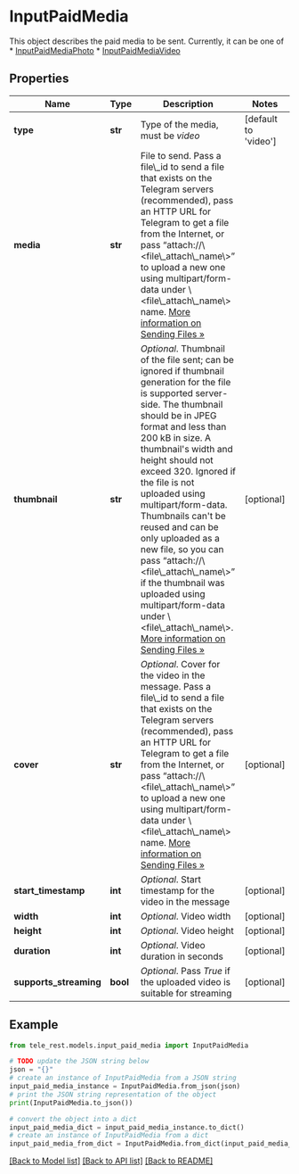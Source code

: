 # InputPaidMedia

This object describes the paid media to be sent. Currently, it can be one of  * [InputPaidMediaPhoto](https://core.telegram.org/bots/api/#inputpaidmediaphoto) * [InputPaidMediaVideo](https://core.telegram.org/bots/api/#inputpaidmediavideo)

## Properties

Name | Type | Description | Notes
------------ | ------------- | ------------- | -------------
**type** | **str** | Type of the media, must be *video* | [default to 'video']
**media** | **str** | File to send. Pass a file\\_id to send a file that exists on the Telegram servers (recommended), pass an HTTP URL for Telegram to get a file from the Internet, or pass “attach://\\&lt;file\\_attach\\_name\\&gt;” to upload a new one using multipart/form-data under \\&lt;file\\_attach\\_name\\&gt; name. [More information on Sending Files »](https://core.telegram.org/bots/api/#sending-files) | 
**thumbnail** | **str** | *Optional*. Thumbnail of the file sent; can be ignored if thumbnail generation for the file is supported server-side. The thumbnail should be in JPEG format and less than 200 kB in size. A thumbnail&#39;s width and height should not exceed 320. Ignored if the file is not uploaded using multipart/form-data. Thumbnails can&#39;t be reused and can be only uploaded as a new file, so you can pass “attach://\\&lt;file\\_attach\\_name\\&gt;” if the thumbnail was uploaded using multipart/form-data under \\&lt;file\\_attach\\_name\\&gt;. [More information on Sending Files »](https://core.telegram.org/bots/api/#sending-files) | [optional] 
**cover** | **str** | *Optional*. Cover for the video in the message. Pass a file\\_id to send a file that exists on the Telegram servers (recommended), pass an HTTP URL for Telegram to get a file from the Internet, or pass “attach://\\&lt;file\\_attach\\_name\\&gt;” to upload a new one using multipart/form-data under \\&lt;file\\_attach\\_name\\&gt; name. [More information on Sending Files »](https://core.telegram.org/bots/api/#sending-files) | [optional] 
**start_timestamp** | **int** | *Optional*. Start timestamp for the video in the message | [optional] 
**width** | **int** | *Optional*. Video width | [optional] 
**height** | **int** | *Optional*. Video height | [optional] 
**duration** | **int** | *Optional*. Video duration in seconds | [optional] 
**supports_streaming** | **bool** | *Optional*. Pass *True* if the uploaded video is suitable for streaming | [optional] 

## Example

```python
from tele_rest.models.input_paid_media import InputPaidMedia

# TODO update the JSON string below
json = "{}"
# create an instance of InputPaidMedia from a JSON string
input_paid_media_instance = InputPaidMedia.from_json(json)
# print the JSON string representation of the object
print(InputPaidMedia.to_json())

# convert the object into a dict
input_paid_media_dict = input_paid_media_instance.to_dict()
# create an instance of InputPaidMedia from a dict
input_paid_media_from_dict = InputPaidMedia.from_dict(input_paid_media_dict)
```
[[Back to Model list]](../README.md#documentation-for-models) [[Back to API list]](../README.md#documentation-for-api-endpoints) [[Back to README]](../README.md)


